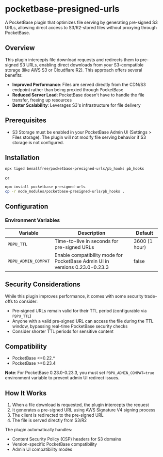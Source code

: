 # pocketbase-presigned-urls

A PocketBase plugin that optimizes file serving by generating pre-signed S3 URLs, allowing direct access to S3/R2-stored files without proxying through PocketBase.

## Overview

This plugin intercepts file download requests and redirects them to pre-signed S3 URLs, enabling direct downloads from your S3-compatible storage (like AWS S3 or Cloudflare R2). This approach offers several benefits:

- **Improved Performance**: Files are served directly from the CDN/S3 endpoint rather than being proxied through PocketBase
- **Reduced Server Load**: PocketBase doesn't have to handle the file transfer, freeing up resources
- **Better Scalability**: Leverages S3's infrastructure for file delivery

## Prerequisites

- S3 Storage must be enabled in your PocketBase Admin UI (Settings > Files storage). The plugin will not modify file serving behavior if S3 storage is not configured.

## Installation

```bash
npx tiged benallfree/pocketbase-presigned-urls/pb_hooks pb_hooks
```

or

```bash
npm install pocketbase-presigned-urls
cp -r node_modules/pocketbase-presigned-urls/pb_hooks .
```

## Configuration

### Environment Variables

| Variable            | Description                                                                 | Default       |
| ------------------- | --------------------------------------------------------------------------- | ------------- |
| `PBPU_TTL`          | Time-to-live in seconds for pre-signed URLs                                 | 3600 (1 hour) |
| `PBPU_ADMIN_COMPAT` | Enable compatibility mode for PocketBase Admin UI in versions 0.23.0-0.23.3 | false         |

## Security Considerations

While this plugin improves performance, it comes with some security trade-offs to consider:

- Pre-signed URLs remain valid for their TTL period (configurable via `PBPU_TTL`)
- Anyone with a valid pre-signed URL can access the file during the TTL window, bypassing real-time PocketBase security checks
- Consider shorter TTL periods for sensitive content

## Compatibility

- PocketBase <=0.22.\*
- PocketBase >=0.23.4

**Note**: For PocketBase 0.23.0-0.23.3, you must set `PBPU_ADMIN_COMPAT=true` environment variable to prevent admin UI redirect issues.

## How It Works

1. When a file download is requested, the plugin intercepts the request
2. It generates a pre-signed URL using AWS Signature V4 signing process
3. The client is redirected to the pre-signed URL
4. The file is served directly from S3/R2

The plugin automatically handles:

- Content Security Policy (CSP) headers for S3 domains
- Version-specific PocketBase compatibility
- Admin UI compatibility modes
